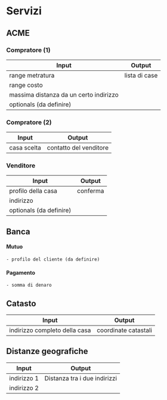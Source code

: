 # Servizi

## ACME

### Compratore (1)

| Input                                  | Output        |
| -------------------------------------- | ------------- |
| range metratura                        | lista di case |
| range costo                            |               |
| massima distanza da un certo indirizzo |               |
| optionals (da definire)                |               |

### Compratore (2)

| Input       | Output                 |
| ----------- | ---------------------- |
| casa scelta | contatto del venditore |

### Venditore

| Input                   | Output   |
| ----------------------- | -------- |
| profilo della casa      | conferma |
| indirizzo               |          |
| optionals (da definire) |          |


## Banca

#### Mutuo
    - profilo del cliente (da definire)

#### Pagamento
    - somma di denaro

## Catasto
| Input                         | Output               |
| ----------------------------- | -------------------- |
| indirizzo completo della casa | coordinate catastali |


## Distanze geografiche

| Input       | Output                       |
| ----------- | ---------------------------- |
| indirizzo 1 | Distanza tra i due indirizzi |
| indirizzo 2 |                              |

